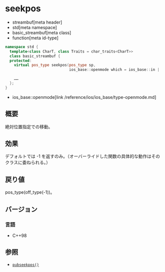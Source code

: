 # seekpos
* streambuf[meta header]
* std[meta namespace]
* basic_streambuf[meta class]
* function[meta id-type]

```cpp
namespace std {
  template<class CharT, class Traits = char_traits<CharT>>
  class basic_streambuf {
  protected:
    virtual pos_type seekpos(pos_type sp,
                             ios_base::openmode which = ios_base::in | ios_base::out);

    ……
  };
}
```
* ios_base::openmode[link /reference/ios/ios_base/type-openmode.md]

## 概要
絶対位置指定での移動。

## 効果
デフォルトでは -1 を返すのみ。（オーバーライドした関数の具体的な動作はそのクラスに委ねられる。）

## 戻り値
pos_type(off_type(-1))。

## バージョン
### 言語
- C++98

## 参照
- [`pubseekpos()`](pubseekpos.md)
